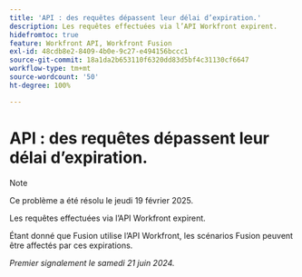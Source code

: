 ```yaml
---
title: 'API : des requêtes dépassent leur délai d’expiration.'
description: Les requêtes effectuées via l’API Workfront expirent.
hidefromtoc: true
feature: Workfront API, Workfront Fusion
exl-id: 48cdb8e2-8409-4b0e-9c27-e494156bccc1
source-git-commit: 18a1da2b653110f6320dd83d5bf4c31130cf6647
workflow-type: tm+mt
source-wordcount: '50'
ht-degree: 100%

---
```


# API : des requêtes dépassent leur délai d’expiration.

>[!NOTE]
>
>Ce problème a été résolu le jeudi 19 février 2025.

Les requêtes effectuées via l’API Workfront expirent.

Étant donné que Fusion utilise l’API Workfront, les scénarios Fusion peuvent être affectés par ces expirations.

_Premier signalement le samedi 21 juin 2024._

